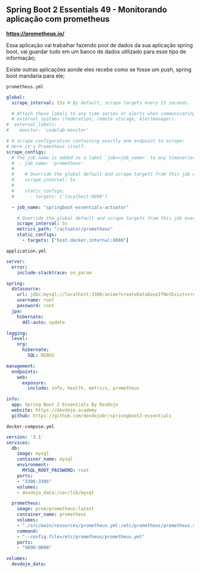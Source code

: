 ## Spring Boot 2 Essentials 49 - Monitorando aplicação com prometheus

**https://prometheus.io/**

Essa aplicação vai trabalhar fazendo pool de dados da sua aplicação spring boot, vai guardar tudo em um banco de dados utilizado para esse tipo de informação;

Existe outras aplicações aonde eles recebe como se fosse um push, spring boot mandaria para ele;

`prometheus.yml`

```yml
global:
  scrape_interval: 15s # By default, scrape targets every 15 seconds.

  # Attach these labels to any time series or alerts when communicating with
  # external systems (federation, remote storage, Alertmanager).
#  external_labels:
#    monitor: 'codelab-monitor'

# A scrape configuration containing exactly one endpoint to scrape:
# Here it's Prometheus itself.
scrape_configs:
  # The job name is added as a label `job=<job_name>` to any timeseries scraped from this config.
  #  - job_name: 'prometheus'
  #
  #    # Override the global default and scrape targets from this job every 5 seconds.
  #    scrape_interval: 5s
  #
  #    static_configs:
  #      - targets: ['localhost:9090']

  - job_name: "springboot-essentials-actuator"

    # Override the global default and scrape targets from this job every 5 seconds.
    scrape_interval: 5s
    metrics_path: "/actuator/prometheus"
    static_configs:
      - targets: ["host.docker.internal:8080"]
```

`application.yml`

```yml
server:
  error:
    include-stacktrace: on_param

spring:
  datasource:
    url: jdbc:mysql://localhost:3306/anime?createDatabaseIfNotExist=true
    username: root
    password: root
  jpa:
    hibernate:
      ddl-auto: update

logging:
  level:
    org:
      hibernate:
        SQL: DEBUG

management:
  endpoints:
    web:
      exposure:
        include: info, health, metrics, prometheus

info:
  app: Spring Boot 2 Essentials By DevDojo
  website: https://devdojo.academy
  github: https://github.com/devdojobr/sprinngboot2-essentials
```
`docker-compose.yml`
````yml
version: '3.1'
services:
  db:
    image: mysql
    container_name: mysql
    environment:
      MYSQL_ROOT_PASSWORD: root
    ports:
    - "3306:3306"
    volumes:
    - devdojo_data:/var/lib/mysql

  prometheus:
    image: prom/prometheus:latest
    container_name: prometheus
    volumes:
    - "./src/main/resources/prometheus.yml:/etc/prometheus/prometheus.yml"
    command:
    - "--config.file=/etc/prometheus/prometheus.yml"
    ports:
    - "9090:9090"

volumes:
  devdojo_data:
````